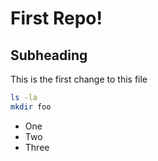 # First Repo!

## Subheading

This is the first change to this file

```bash
ls -la
mkdir foo
```

- One
- Two
- Three

